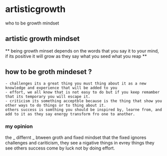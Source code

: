 # artisticgrowth
who to be growth mindset 
## artistic growth mindset ##

** being growth minset depends on the words that you say it to your mind, if its positive it will grow as they say what you seed what you reap **

## how to be groth mindeset ?
    - challenges its a great thing you must thing about it as a new knowledge and experience that will be added to you 
    - effort, we all know that is not easy to do but if you keep remamber that its temporary you will escape it.
    - criticism its something acceptble because is the thing that show you other ways to do things or to thing about it.
    others success is somthing you should be inspired by, learne from, and add to it as they say energy transform fro one to another.

### my opinion 
the _ differnt _ btween groth and fixed mindset that the fixed ignores challenges and cariticism, they see a nigative things in evrey things they see others success come by luck not by doing effort. 

